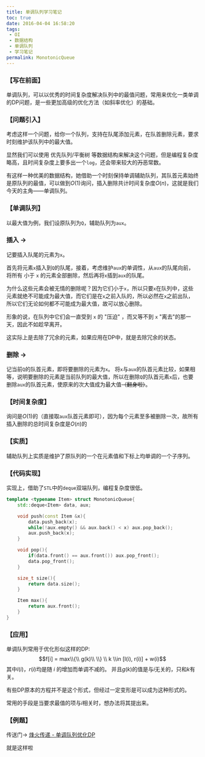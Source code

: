 ```yaml
---
title: 单调队列学习笔记
toc: true
date: 2016-04-04 16:58:20
tags: 
 - OI
 - 数据结构
 - 单调队列
 - 学习笔记
permalink: MonotonicQueue
---
```


### 【写在前面】

单调队列，可以以优秀的时间复杂度解决队列中的最值问题，常用来优化一类单调的DP问题，是一些更加高级的优化方法（如斜率优化）的基础。

<!--more-->

### 【问题引入】
考虑这样一个问题，给你一个队列，支持在队尾添加元素，在队首删除元素，要求时刻维护该队列中的最大值。

显然我们可以使用 优先队列/平衡树 等数据结构来解决这个问题，但是编程复杂度略高，且时间复杂度上要多出一个`log`，还会带来较大的~~万恶~~常数。

有这样一种优美的数据结构，她借助一个时刻保持单调辅助队列，其队首元素始终是原队列的最值，可以做到$O(1)$询问，插入删除共计时间复杂度$O(n)$，这就是我们今天的主角——单调队列。

### 【单调队列】
以最大值为例，我们设原队列为`Q`，辅助队列为`aux`。

### 插入 -> 
记要插入队尾的元素为`x`。

首先将元素`x`插入到`Q`的队尾，接着，考虑维护`aux`的单调性，从`aux`的队尾向前，将所有 小于 `x` 的元素全部删除，然后再将`x`插到`aux`的队尾。

为什么这些元素会被无情的删除呢？因为它们小于`x`，所以只要`x`在队列中，这些元素就绝不可能成为最大值，而它们是在`x`之前入队的，所以必然在`x`之前出队，所以它们无论如何都不可能成为最大值，故可以放心删除。

形象的说，在队列中它们会一直受到 `x` 的 "压迫" ，而又等不到 `x` "离去"的那一天，因此不如趁早离开。

这实际上是去除了冗余的元素，如果应用在DP中，就是去除冗余的状态。

### 删除 -> 
记当前`Q`的队首元素，即将要删除的元素为`x`。
将`x`与`aux`的队首元素比较，如果相等，说明要删除的元素是当前队列的最大值，所以在删除`Q`的队首元素`x`后，也要删除`aux`的队首元素，使原来的次大值成为最大值~~（翻身啦）~~。

### 【时间复杂度】
询问是$O(1)$的（直接取`aux`队首元素即可），因为每个元素至多被删除一次，故所有插入删除的总时间复杂度是$O(n)$的

### 【实质】
辅助队列上实质是维护了原队列的一个在元素值和下标上均单调的一个子序列。

### 【代码实现】
实现上，借助了`STL`中的`deque`双端队列，编程复杂度很低。
```c++
template <typename Item> struct MonotonicQueue{
    std::deque<Item> data, aux;

    void push(const Item &x){
        data.push_back(x);
        while(!aux.empty() && aux.back() < x) aux.pop_back();
        aux.push_back(x);
    }

    void pop(){
        if(data.front() == aux.front()) aux.pop_front();
        data.pop_front();
    }

    size_t size(){
        return data.size();
    }

    Item max(){
        return aux.front();
    }
}
```

### 【应用】
单调队列常用于优化形似这样的DP:
$$f[i] = max\\{\\ g(k)\\ \\} \\ k \\in [l(i), r(i)] + w(i)$$
其中$l(i)，r(i)$均是随 $i$ 的增加而单调不减的。
并且$g(k)$的值是与$i$无关的，只和$k$有关。

有些DP原本的方程并不是这个形式，但经过一定变形是可以成为这种形式的。

常用的手段是当要求最值的项与$i$相关时，想办法将其提出来。

### 【例题】
传送门-> [烽火传递 - 单调队列优化DP](https://5261.github.io/SignalFire-transmit)

就是这样啦
